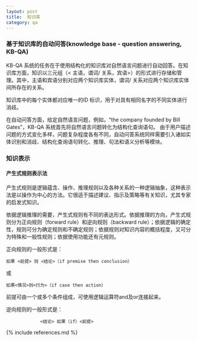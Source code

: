 ```yaml
---
layout: post
title:  知识库
category: qa
---
```


### 基于知识库的自动问答(knowledge base - question answering, KB-QA) ###

KB-QA 系统的任务在于使用结构化的知识库对自然语言问题进行自动回答。在知识库方面，知识以三元组（< 主语，谓词/ 关系，宾语>）的形式进行存储和管理。其中，主语和宾语分别对应两个知识库实体，谓词/ 关系对应两个知识库实体间所存在的关系。

知识库中的每个实体都对应唯一的ID 标识，用于对具有相同名字的不同实体进行消歧。

在自动问答方面，给定自然语言问题，例如，“the company founded by Bill Gates”，KB-QA 系统首先将自然语言问题转化为结构化查询语句。
由于用户描述问题的方式变化多样，问题复杂程度各有不同，自动问答系统同样需要引入诸如实体识别和消歧、结构化查询语句转化、推理、句法和语义分析等模块。


### 知识表示 ###

#### 产生式规则表示法 ####

产生式规则是逻辑蕴含、操作、推理规则以及各种关系的一种逻辑抽象，这种表示法是以操作为中心的方法。它很适于描述建议、指示及策略等有关知识，尤其专家的启发式知识。

依据逻辑推理的需要，产生式规则有不同的表达形式。依据推理的方向，产生式规则分为正向规则（forward rule）和逆向规则（backward rule）；依据逻辑的确定性，规则可分为确定规则和不确定规则；依据规则对知识内容的概括程度，又可分为特殊和一般性规则；依据使用功能还有元规则。

正向规则的一般形式是： 

    如果 <前提> 则 <结论>（if premise then conclusion）

或

    如果<情况>则<行为>（if case then action）

前提可由一个或多个条件组成，可使用逻辑运算符and及or连接起来。

逆向规则的一般形式是：

                 <结论> 如果（if）<前提>




{% include references.md %}
